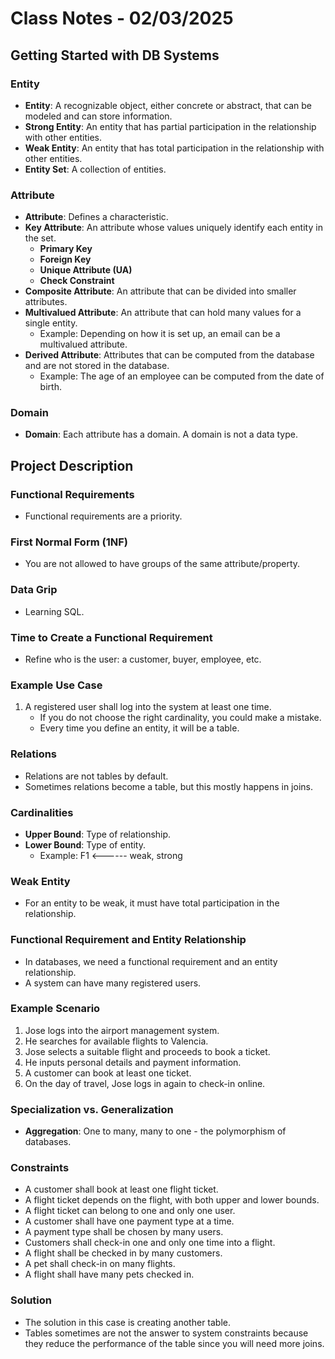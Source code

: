 # Class Notes - 02/03/2025

## Getting Started with DB Systems

### Entity
- **Entity**: A recognizable object, either concrete or abstract, that can be modeled and can store information.
- **Strong Entity**: An entity that has partial participation in the relationship with other entities.
- **Weak Entity**: An entity that has total participation in the relationship with other entities.
- **Entity Set**: A collection of entities.

### Attribute
- **Attribute**: Defines a characteristic.
- **Key Attribute**: An attribute whose values uniquely identify each entity in the set.
    - **Primary Key**
    - **Foreign Key**
    - **Unique Attribute (UA)**
    - **Check Constraint**
- **Composite Attribute**: An attribute that can be divided into smaller attributes.
- **Multivalued Attribute**: An attribute that can hold many values for a single entity.
    - Example: Depending on how it is set up, an email can be a multivalued attribute.
- **Derived Attribute**: Attributes that can be computed from the database and are not stored in the database.
    - Example: The age of an employee can be computed from the date of birth.

### Domain
- **Domain**: Each attribute has a domain. A domain is not a data type.

## Project Description

### Functional Requirements
- Functional requirements are a priority.

### First Normal Form (1NF)
- You are not allowed to have groups of the same attribute/property.

### Data Grip
- Learning SQL.

### Time to Create a Functional Requirement
- Refine who is the user: a customer, buyer, employee, etc.

### Example Use Case
1. A registered user shall log into the system at least one time.
     - If you do not choose the right cardinality, you could make a mistake.
     - Every time you define an entity, it will be a table.

### Relations
- Relations are not tables by default.
- Sometimes relations become a table, but this mostly happens in joins.

### Cardinalities
- **Upper Bound**: Type of relationship.
- **Lower Bound**: Type of entity.
    - Example: F1 <------ weak, strong

### Weak Entity
- For an entity to be weak, it must have total participation in the relationship.

### Functional Requirement and Entity Relationship
- In databases, we need a functional requirement and an entity relationship.
- A system can have many registered users.

### Example Scenario
1. Jose logs into the airport management system.
2. He searches for available flights to Valencia.
3. Jose selects a suitable flight and proceeds to book a ticket.
4. He inputs personal details and payment information.
5. A customer can book at least one ticket.
6. On the day of travel, Jose logs in again to check-in online.

### Specialization vs. Generalization
- **Aggregation**: One to many, many to one - the polymorphism of databases.

### Constraints
- A customer shall book at least one flight ticket.
- A flight ticket depends on the flight, with both upper and lower bounds.
- A flight ticket can belong to one and only one user.
- A customer shall have one payment type at a time.
- A payment type shall be chosen by many users.
- Customers shall check-in one and only one time into a flight.
- A flight shall be checked in by many customers.
- A pet shall check-in on many flights.
- A flight shall have many pets checked in.

### Solution
- The solution in this case is creating another table.
- Tables sometimes are not the answer to system constraints because they reduce the performance of the table since you will need more joins.
